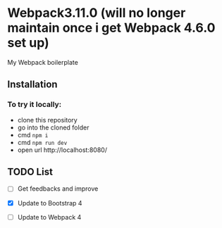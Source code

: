 # Webpack3.11.0 (will no longer maintain once i get Webpack 4.6.0 set up)
My Webpack boilerplate

## Installation

### To try it locally:

 - clone this repository
 - go into the cloned folder
 - cmd `npm i`
 - cmd `npm run dev`
 - open url http://localhost:8080/


## TODO List

- [ ] Get feedbacks and improve
- [x] Update to Bootstrap 4
- [ ] Update to Webpack 4

